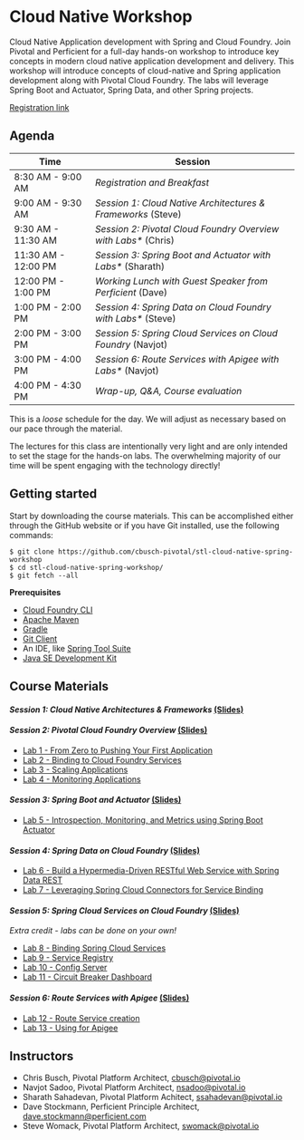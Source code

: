 # Cloud Native Workshop
Cloud Native Application development with Spring and Cloud Foundry. Join Pivotal and Perficient for a full-day hands-on workshop to introduce key concepts in modern cloud native application development and delivery. This workshop will introduce concepts of cloud-native and Spring application development along with Pivotal Cloud Foundry.  The labs will leverage Spring Boot and Actuator, Spring Data, and other Spring projects. 

[Registration link](https://pivotal.io/event/cloud-native-workshop/stl)

## Agenda

Time | Session
---- | -------
8:30 AM - 9:00 AM | _Registration and Breakfast_
9:00 AM - 9:30 AM | _Session 1: Cloud Native Architectures & Frameworks_ (Steve)
9:30 AM - 11:30 AM | _Session 2: Pivotal Cloud Foundry Overview with Labs*_ (Chris)
11:30 AM - 12:00 PM | _Session 3: Spring Boot and Actuator with Labs*_ (Sharath)
12:00 PM - 1:00 PM | _Working Lunch with Guest Speaker from Perficient_ (Dave)
1:00 PM - 2:00 PM | _Session 4: Spring Data on Cloud Foundry with Labs*_ (Steve)
2:00 PM - 3:00 PM | _Session 5: Spring Cloud Services on Cloud Foundry_ (Navjot)
3:00 PM - 4:00 PM | _Session 6: Route Services with Apigee with Labs*_ (Navjot)
4:00 PM - 4:30 PM | _Wrap-up, Q&A, Course evaluation_

This is a _loose_ schedule for the day. We will adjust as necessary based on our pace through the material.

The lectures for this class are intentionally very light and are only intended to set the stage for the hands-on labs.
The overwhelming majority of our time will be spent engaging with the technology directly!

## Getting started

Start by downloading the course materials.  This can be accomplished either through the GitHub website or if you have Git installed, use the following commands:

```
$ git clone https://github.com/cbusch-pivotal/stl-cloud-native-spring-workshop
$ cd stl-cloud-native-spring-workshop/
$ git fetch --all
```

**Prerequisites**
- [Cloud Foundry CLI](https://goo.gl/M0pH4i)
- [Apache Maven](http://info.pivotal.io/HI002010A6ZlRJR1NeU00eC)
- [Gradle](https://services.gradle.org/distributions/gradle-3.1-all.zip)
- [Git Client](https://git-scm.com/downloads)
- An IDE, like [Spring Tool Suite](https://spring.io/tools/sts/all)
- [Java SE Development Kit](http://info.pivotal.io/n0I60i3021AN0JU0le10CRR)

## Course Materials

#### _Session 1: Cloud Native Architectures & Frameworks_ [(Slides)](session_01/Session_01-Cloud_Native_Architectures_and_Frameworks.pptx)

#### _Session 2: Pivotal Cloud Foundry Overview_ [(Slides)](session_02/Session_02-Pivotal_Cloud_Foundry-The_Cloud_Native_Platform.pptx)
  - [Lab 1 - From Zero to Pushing Your First Application](session_02/lab_01/lab_01.adoc)
  - [Lab 2 - Binding to Cloud Foundry Services](session_02/lab_02/lab_02.adoc)
  - [Lab 3 - Scaling Applications](session_02/lab_03/lab_03.adoc)
  - [Lab 4 - Monitoring Applications](session_02/lab_04/lab_04.adoc)

#### _Session 3: Spring Boot and Actuator_ [(Slides)](session_03/Session_03-Spring_Boot_and_Actuator.pptx)
  - [Lab 5 - Introspection, Monitoring, and Metrics using Spring Boot Actuator](session_03/lab_05/lab_05.adoc)

#### _Session 4: Spring Data on Cloud Foundry_ [(Slides)](session_04/Session_04-Spring_Data.pptx)
  - [Lab 6 - Build a Hypermedia-Driven RESTful Web Service with Spring Data REST](session_04/lab_06/lab_06.adoc)
  - [Lab 7 - Leveraging Spring Cloud Connectors for Service Binding](session_04/lab_07/lab_07.adoc)

#### _Session 5: Spring Cloud Services on Cloud Foundry_ [(Slides)](session_05/Session_05-Spring-Cloud-Services.pptx)
_Extra credit - labs can be done on your own!_
  - [Lab 8 - Binding Spring Cloud Services](session_05/lab_08/lab_08.adoc)
  - [Lab 9 - Service Registry](session_05/lab_09/lab_09.adoc)
  - [Lab 10 - Config Server](session_05/lab_10/lab_10.adoc)
  - [Lab 11 - Circuit Breaker Dashboard](session_05/lab_11/lab_11.adoc)

#### _Session 6: Route Services with Apigee_ [(Slides)](session_06/Session_06-Route_Services.pdf)
  - [Lab 12 - Route Service creation](session_06/lab_12/lab_12.adoc)
  - [Lab 13 - Using for Apigee](session_06/lab_13/lab_13.adoc)

## Instructors
- Chris Busch, Pivotal Platform Architect, cbusch@pivotal.io
- Navjot Sadoo, Pivotal Platform Architect, nsadoo@pivotal.io
- Sharath Sahadevan, Pivotal Platform Achitect, ssahadevan@pivotal.io
- Dave Stockmann, Perficient Principle Architect, dave.stockmann@perficient.com
- Steve Womack, Pivotal Platform Architect, swomack@pivotal.io

